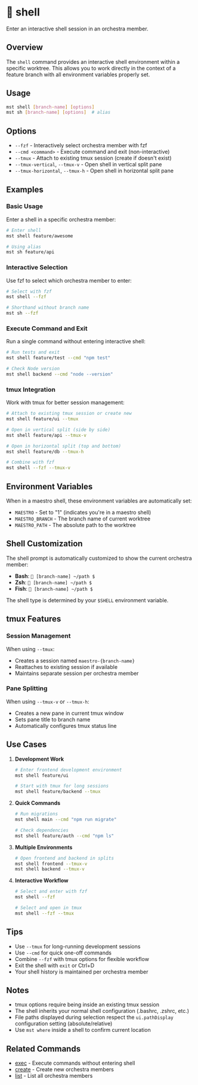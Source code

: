 # 🔸 shell

Enter an interactive shell session in an orchestra member.

## Overview

The `shell` command provides an interactive shell environment within a specific worktree. This allows you to work directly in the context of a feature branch with all environment variables properly set.

## Usage

```bash
mst shell [branch-name] [options]
mst sh [branch-name] [options]  # alias
```

## Options

- `--fzf` - Interactively select orchestra member with fzf
- `--cmd <command>` - Execute command and exit (non-interactive)
- `--tmux` - Attach to existing tmux session (create if doesn't exist)
- `--tmux-vertical`, `--tmux-v` - Open shell in vertical split pane
- `--tmux-horizontal`, `--tmux-h` - Open shell in horizontal split pane

## Examples

### Basic Usage

Enter a shell in a specific orchestra member:

```bash
# Enter shell
mst shell feature/awesome

# Using alias
mst sh feature/api
```

### Interactive Selection

Use fzf to select which orchestra member to enter:

```bash
# Select with fzf
mst shell --fzf

# Shorthand without branch name
mst sh --fzf
```

### Execute Command and Exit

Run a single command without entering interactive shell:

```bash
# Run tests and exit
mst shell feature/test --cmd "npm test"

# Check Node version
mst shell backend --cmd "node --version"
```

### tmux Integration

Work with tmux for better session management:

```bash
# Attach to existing tmux session or create new
mst shell feature/ui --tmux

# Open in vertical split (side by side)
mst shell feature/api --tmux-v

# Open in horizontal split (top and bottom)
mst shell feature/db --tmux-h

# Combine with fzf
mst shell --fzf --tmux-v
```

## Environment Variables

When in a maestro shell, these environment variables are automatically set:

- `MAESTRO` - Set to "1" (indicates you're in a maestro shell)
- `MAESTRO_BRANCH` - The branch name of current worktree
- `MAESTRO_PATH` - The absolute path to the worktree

## Shell Customization

The shell prompt is automatically customized to show the current orchestra member:

- **Bash**: `🎼 [branch-name] ~/path $ `
- **Zsh**: `🎼 [branch-name] ~/path $ `
- **Fish**: `🎼 [branch-name] ~/path $ `

The shell type is determined by your `$SHELL` environment variable.

## tmux Features

### Session Management

When using `--tmux`:
- Creates a session named `maestro-{branch-name}`
- Reattaches to existing session if available
- Maintains separate session per orchestra member

### Pane Splitting

When using `--tmux-v` or `--tmux-h`:
- Creates a new pane in current tmux window
- Sets pane title to branch name
- Automatically configures tmux status line

## Use Cases

1. **Development Work**
   ```bash
   # Enter frontend development environment
   mst shell feature/ui
   
   # Start with tmux for long sessions
   mst shell feature/backend --tmux
   ```

2. **Quick Commands**
   ```bash
   # Run migrations
   mst shell main --cmd "npm run migrate"
   
   # Check dependencies
   mst shell feature/auth --cmd "npm ls"
   ```

3. **Multiple Environments**
   ```bash
   # Open frontend and backend in splits
   mst shell frontend --tmux-v
   mst shell backend --tmux-v
   ```

4. **Interactive Workflow**
   ```bash
   # Select and enter with fzf
   mst shell --fzf
   
   # Select and open in tmux
   mst shell --fzf --tmux
   ```

## Tips

- Use `--tmux` for long-running development sessions
- Use `--cmd` for quick one-off commands
- Combine `--fzf` with tmux options for flexible workflow
- Exit the shell with `exit` or Ctrl+D
- Your shell history is maintained per orchestra member

## Notes

- tmux options require being inside an existing tmux session
- The shell inherits your normal shell configuration (.bashrc, .zshrc, etc.)
- File paths displayed during selection respect the `ui.pathDisplay` configuration setting (absolute/relative)
- Use `mst where` inside a shell to confirm current location

## Related Commands

- [exec](./exec.md) - Execute commands without entering shell
- [create](./create.md) - Create new orchestra members
- [list](./list.md) - List all orchestra members
